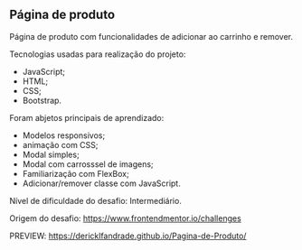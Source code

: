 ## Página de produto

Página de produto com funcionalidades de adicionar ao carrinho e remover.

Tecnologias usadas para realização do projeto:

- JavaScript;
- HTML;
- CSS;
- Bootstrap.



Foram abjetos principais de aprendizado:

- Modelos responsivos;
- animação com CSS;
-  Modal simples;
- Modal com carrosssel de imagens;
- Familiarização com FlexBox;
- Adicionar/remover classe com JavaScript.



Nível de dificuldade do desafio: Intermediário. 

Origem do desafio:  https://www.frontendmentor.io/challenges



PREVIEW: <https://dericklfandrade.github.io/Pagina-de-Produto/>